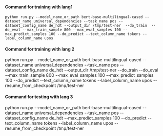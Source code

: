 #### Command for training with lang1
```
python run.py --model_name_or_path bert-base-multilingual-cased --dataset_name universal_dependencies --task_name pos --dataset_config_name de_hdt --output_dir /tmp/test-ner  --do_train  --do_eval --max_train_sample 800 --max_eval_samples 100 --max_predict_samples 100 --do_predict --text_column_name tokens --label_column_name upos
```

#### Command for training with lang 2
python run.py --model_name_or_path bert-base-multilingual-cased --dataset_name universal_dependencies --task_name pos --dataset_config_name de_hdt --output_dir /tmp/test-ner  --do_train  --do_eval --max_train_sample 800 --max_eval_samples 100 --max_predict_samples 100 --do_predict --text_column_name tokens --label_column_name upos --resume_from_checkpoint /tmp/test-ner

#### Command for testing with lang 3
python run.py --model_name_or_path bert-base-multilingual-cased --dataset_name universal_dependencies --task_name pos --dataset_config_name de_hdt --max_predict_samples 100 --do_predict --text_column_name tokens --label_column_name upos --resume_from_checkpoint /tmp/test-ner